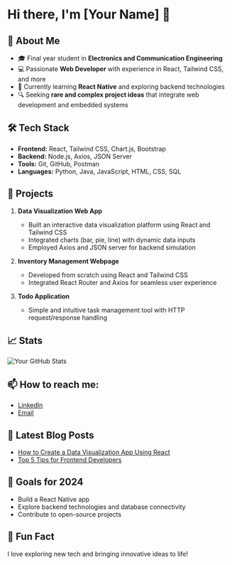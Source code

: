 # Hi there, I'm [Your Name] 👋

## 🚀 About Me
- 🎓 Final year student in **Electronics and Communication Engineering**
- 💻 Passionate **Web Developer** with experience in React, Tailwind CSS, and more
- 🌱 Currently learning **React Native** and exploring backend technologies
- 🔍 Seeking **rare and complex project ideas** that integrate web development and embedded systems

## 🛠️ Tech Stack
- **Frontend:** React, Tailwind CSS, Chart.js, Bootstrap
- **Backend:** Node.js, Axios, JSON Server
- **Tools:** Git, GitHub, Postman
- **Languages:** Python, Java, JavaScript, HTML, CSS, SQL

## 🔭 Projects
1. **Data Visualization Web App**
   - Built an interactive data visualization platform using React and Tailwind CSS
   - Integrated charts (bar, pie, line) with dynamic data inputs
   - Employed Axios and JSON server for backend simulation

2. **Inventory Management Webpage**
   - Developed from scratch using React and Tailwind CSS
   - Integrated React Router and Axios for seamless user experience

3. **Todo Application**
   - Simple and intuitive task management tool with HTTP request/response handling

## 📈 Stats
![Your GitHub Stats](https://github-readme-stats.vercel.app/api?username=YourUsername&show_icons=true&theme=radical)

## 📫 How to reach me:
- [LinkedIn](https://www.linkedin.com/in/yourprofile)
- [Email](mailto:youremail@example.com)

## 📝 Latest Blog Posts
<!-- BLOG-POST-LIST:START -->
- [How to Create a Data Visualization App Using React](#)
- [Top 5 Tips for Frontend Developers](#)
<!-- BLOG-POST-LIST:END -->

## 🎯 Goals for 2024
- Build a React Native app
- Explore backend technologies and database connectivity
- Contribute to open-source projects

## 🌟 Fun Fact
I love exploring new tech and bringing innovative ideas to life!
